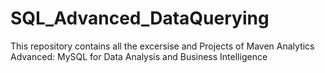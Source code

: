 # SQL_Advanced_DataQuerying
This repository contains all the excersise and Projects of Maven Analytics Advanced: MySQL for Data Analysis and Business Intelligence
